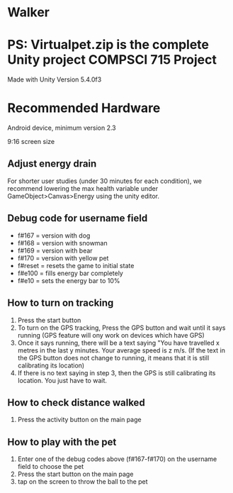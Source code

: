 # Walker
PS: Virtualpet.zip is the complete Unity project
COMPSCI 715 Project
===================
Made with Unity Version 5.4.0f3

Recommended Hardware
===================
Android device, minimum version 2.3

9:16 screen size

Adjust energy drain
-------------------
For shorter user studies (under 30 minutes for each condition), we recommend lowering the max health variable under GameObject>Canvas>Energy using the unity editor.

Debug code for username field
-------------------
- f#167 = version with dog
- f#168 = version with snowman
- f#169 = version with bear
- f#170 = version with yellow pet
- f#reset = resets the game to initial state
- f#e100 = fills energy bar completely
- f#e10 = sets the energy bar to 10%

How to turn on tracking
------------------
1. Press the start button 
2. To turn on the GPS tracking, Press the GPS button and wait until it says running (GPS feature will ony work on devices which have GPS)
3. Once it says running, there will be a text saying "You have travelled x metres in the last y minutes. Your average speed is z m/s.
   (If the text in the GPS button does not change to running, it means that it is still calibrating its location)  
4. If there is no text saying in step 3, then the GPS is still calibrating its location. You just have to wait.

How to check distance walked
------------------
1. Press the activity button on the main page

How to play with the pet
------------------
1. Enter one of the debug codes above (f#167-f#170) on the username field to choose the pet
2. Press the start button on the main page
3. tap on the screen to throw the ball to the pet

